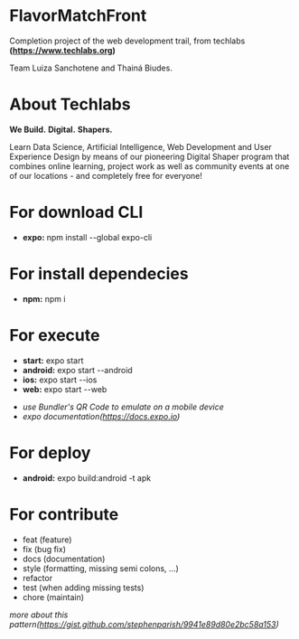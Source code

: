 # FlavorMatchFront

Completion project of the web development trail, from techlabs **(https://www.techlabs.org)**

Team Luiza Sanchotene and Thainá Biudes.

# About Techlabs

**We Build.**
**Digital.**
**Shapers.**

Learn Data Science, Artificial Intelligence, Web Development and User Experience Design by means of our pioneering Digital Shaper program that combines online learning, project work as well as community events at one of our locations - and completely free for everyone!

# For download CLI 

- **expo:** npm install --global expo-cli

# For install dependecies

- **npm:** npm i

# For execute

- **start:** expo start
- **android:** expo start --android
- **ios:** expo start --ios
- **web:** expo start --web

* _use Bundler's QR Code to emulate on a mobile device_
* _expo documentation(https://docs.expo.io)_

# For deploy

- **android:** expo build:android -t apk

# For contribute

- feat (feature)
- fix (bug fix)
- docs (documentation)
- style (formatting, missing semi colons, …)
- refactor
- test (when adding missing tests)
- chore (maintain)

_more about this pattern(https://gist.github.com/stephenparish/9941e89d80e2bc58a153)_
